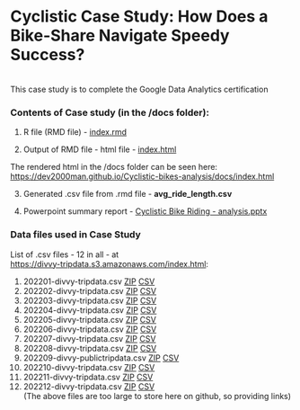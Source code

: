 # Cyclistic Case Study: How Does a Bike-Share Navigate Speedy Success?
<br>
This case study is to complete the Google Data Analytics certification

### Contents of Case study (in the /docs folder):
1. R file (RMD file) - [index.rmd](https://github.com/dev2000man/Cyclistic-bikes-analysis/blob/main/docs/index.rmd)

2. Output of RMD file - html file - [index.html](https://github.com/dev2000man/Cyclistic-bikes-analysis/blob/main/docs/index.html)

The rendered html in the /docs folder can be seen here:<br>
https://dev2000man.github.io/Cyclistic-bikes-analysis/docs/index.html

3. Generated .csv file from .rmd file - <b>avg_ride_length.csv</b>

4. Powerpoint summary report - [Cyclistic Bike Riding - analysis.pptx](https://github.com/dev2000man/Cyclistic-bikes-analysis/blob/main/docs/Cyclistic%20Bike%20Riding%20-%20analysis.pptx)

### Data files used in Case Study
List of .csv files - 12 in all - at <br>
https://divvy-tripdata.s3.amazonaws.com/index.html:
1. 202201-divvy-tripdata.csv  [ZIP](https://divvy-tripdata.s3.amazonaws.com/202201-divvy-tripdata.zip) [CSV](https://www.kaggle.com/datasets/damionkdc77/cyclistic-data-2022?select=202201-divvy-tripdata.csv)
2. 202202-divvy-tripdata.csv  [ZIP](https://divvy-tripdata.s3.amazonaws.com/202202-divvy-tripdata.zip) [CSV](https://www.kaggle.com/datasets/damionkdc77/cyclistic-data-2022?select=202202-divvy-tripdata.csv)
3. 202203-divvy-tripdata.csv  [ZIP](https://divvy-tripdata.s3.amazonaws.com/202203-divvy-tripdata.zip) [CSV](https://www.kaggle.com/datasets/damionkdc77/cyclistic-data-2022?select=202203-divvy-tripdata.csv)
4. 202204-divvy-tripdata.csv  [ZIP](https://divvy-tripdata.s3.amazonaws.com/202204-divvy-tripdata.zip) [CSV](https://www.kaggle.com/datasets/damionkdc77/cyclistic-data-2022?select=202204-divvy-tripdata.csv)
5. 202205-divvy-tripdata.csv  [ZIP](https://divvy-tripdata.s3.amazonaws.com/202205-divvy-tripdata.zip) [CSV](https://www.kaggle.com/datasets/damionkdc77/cyclistic-data-2022?select=202205-divvy-tripdata.csv)
6. 202206-divvy-tripdata.csv  [ZIP](https://divvy-tripdata.s3.amazonaws.com/202206-divvy-tripdata.zip) [CSV](https://www.kaggle.com/datasets/damionkdc77/cyclistic-data-2022?select=202206-divvy-tripdata.csv)
7. 202207-divvy-tripdata.csv  [ZIP](https://divvy-tripdata.s3.amazonaws.com/202207-divvy-tripdata.zip) [CSV](https://www.kaggle.com/datasets/damionkdc77/cyclistic-data-2022?select=202207-divvy-tripdata.csv)
8. 202208-divvy-tripdata.csv  [ZIP](https://divvy-tripdata.s3.amazonaws.com/202208-divvy-tripdata.zip) [CSV](https://www.kaggle.com/datasets/damionkdc77/cyclistic-data-2022?select=202208-divvy-tripdata.csv)
9. 202209-divvy-publictripdata.csv  [ZIP](https://divvy-tripdata.s3.amazonaws.com/202209-divvy-tripdata.zip) [CSV](https://www.kaggle.com/datasets/damionkdc77/cyclistic-data-2022?select=202209-divvy-tripdata.csv)
10. 202210-divvy-tripdata.csv  [ZIP](https://divvy-tripdata.s3.amazonaws.com/202210-divvy-tripdata.zip) [CSV](https://www.kaggle.com/datasets/damionkdc77/cyclistic-data-2022?select=202210-divvy-tripdata.csv)
11. 202211-divvy-tripdata.csv  [ZIP](https://divvy-tripdata.s3.amazonaws.com/202211-divvy-tripdata.zip) [CSV](https://www.kaggle.com/datasets/damionkdc77/cyclistic-data-2022?select=202211-divvy-tripdata.csv)
12. 202212-divvy-tripdata.csv   [ZIP](https://divvy-tripdata.s3.amazonaws.com/202212-divvy-tripdata.zip) [CSV](https://www.kaggle.com/datasets/damionkdc77/cyclistic-data-2022?select=202212-divvy-tripdata.csv) <br>
(The above files are too large to store here on github, so providing links)


